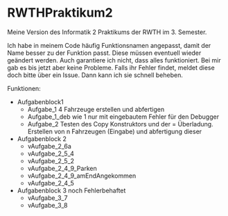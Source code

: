 # RWTHPraktikum2

Meine Version des Informatik 2 Praktikums der RWTH im 3. Semester.

Ich habe in meinem Code häufig Funktionsnamen angepasst, damit der Name besser zu der Funktion passt.
Diese müssen eventuell wieder geändert werden. 
Auch garantiere ich nicht, dass alles funktioniert. Bei mir gab es bis jetzt aber keine Probleme.
Falls ihr Fehler findet, meldet diese doch bitte über ein Issue. Dann kann ich sie schnell beheben.

Funktionen:
- Aufgabenblock1
  - Aufgabe_1
  4 Fahrzeuge erstellen und abfertigen
  - Aufgabe_1_deb
  wie 1 nur mit eingebautem Fehler für den Debugger
  - Aufgabe_2
  Testen des Copy Konstruktors und der = Überladung.
  Erstellen von n Fahrzeugen (Eingabe) und abfertigung dieser
- Aufgabenblock 2
  - vAufgabe_2_6a
  - vAufgabe_2_5_4
  - vAufgabe_2_5_2
  - vAufgabe_2_4_9_Parken
  - vAufgabe_2_4_9_amEndAngekommen
  - vAufgabe_2_4_5
- Aufgabenblock 3 noch Fehlerbehaftet
  - vAufgabe_3_7
  - vAufgabe_3_8
